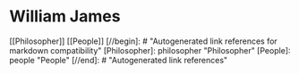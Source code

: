# William James

[[Philosopher]] [[People]]
[//begin]: # "Autogenerated link references for markdown compatibility"
[Philosopher]: philosopher "Philosopher"
[People]: people "People"
[//end]: # "Autogenerated link references"